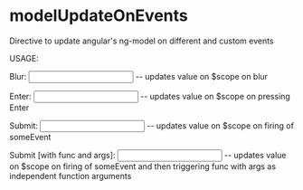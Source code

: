 modelUpdateOnEvents
===================

Directive to update angular's ng-model on different and custom events

USAGE:

  Blur:
    <input uk-update-model-on blur ng-model="updateModel"> -- updates value on $scope on blur
    
  Enter:
    <input uk-update-model-on enter ng-model="updateModel"> -- updates value on $scope on pressing Enter
    
  Submit:
    <input uk-update-model-on submit="someEvent" ng-model="updateModel"> -- updates value on $scope on firing of someEvent
  
  Submit [with func and args]:
    <input uk-update-model-on submit="someEvent" on-submit="func()" args="['one', 'two']" ng-model="updateModel"> -- updates value on $scope on firing of someEvent and then triggering func with args as independent function arguments

